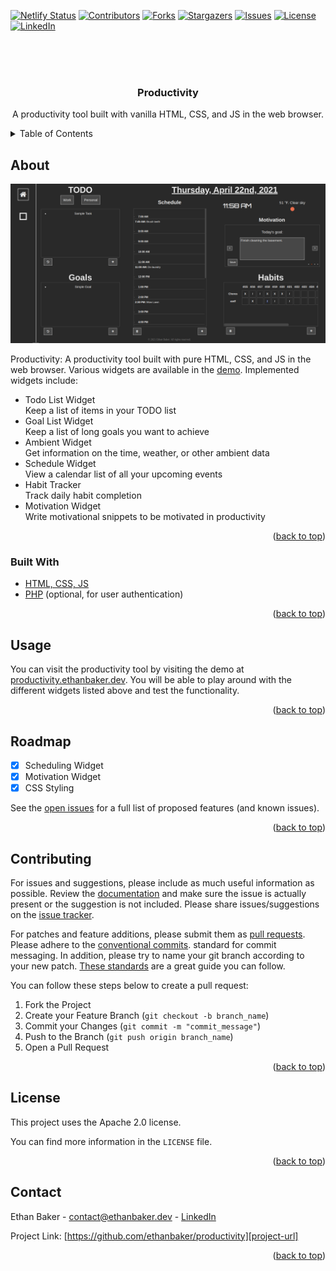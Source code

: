 <!--
  Created by: Ethan Baker (contact@ethanbaker.dev)
  
  Adapted from:
    https://github.com/othneildrew/Best-README-Template/

Here are different preset "variables" that you can search and replace in this template.
`project_title`
`project_description`
`documentation_link`
`path_to_logo`
`path_to_demo`
-->

<div id="top"></div>


<!-- PROJECT SHIELDS/BUTTONS -->
<!-- 
  Netlify buttons:
[![Netlify Status]()]()

  Golang specific buttons:
[![GoDoc](https://godoc.org/github.com/ethanbaker/productivity?status.svg)](https://godoc.org/github.com/ethanbaker/productivity)
[![Go Report Card](https://goreportcard.com/badge/github.com/ethanbaker/productivity)](https://goreportcard.com/report/github.com/ethanbaker/productivity)
NEED GITHUB WORKFLOW [![Go Coverage](https://github.com/ethanbaker/productivity/wiki/coverage.svg)](https://raw.githack.com/wiki/ethanbaker/productivity/coverage.html)
-->
[![Netlify Status](https://api.netlify.com/api/v1/badges/14685a1d-e945-46a4-9127-7a44b4dae9b5/deploy-status)](https://app.netlify.com/sites/productivity-demo/deploys)
[![Contributors][contributors-shield]][contributors-url]
[![Forks][forks-shield]][forks-url]
[![Stargazers][stars-shield]][stars-url]
[![Issues][issues-shield]][issues-url]
[![License][license-shield]][license-url]
[![LinkedIn][linkedin-shield]][linkedin-url]


<!-- PROJECT LOGO -->
<br><br><br>
<div align="center">
  <!--
  <a href="https://github.com/ethanbaker/productivity">
    <img src="path_to_logo" alt="Logo" width="80" height="80">
  </a>
  -->

  <h3 align="center">Productivity</h3>

  <p align="center">
    A productivity tool built with vanilla HTML, CSS, and JS in the web browser.
  </p>
</div>


<!-- TABLE OF CONTENTS -->
<details>
  <summary>Table of Contents</summary>
  <ol>
    <li>
      <a href="#about-the-project">About</a>
      <ul>
        <li><a href="#built-with">Built With</a></li>
      </ul>
    </li>
    <li><a href="#usage">Usage</a></li>
    <li><a href="#roadmap">Roadmap</a></li>
    <li><a href="#contributing">Contributing</a></li>
    <li><a href="#license">License</a></li>
    <li><a href="#contact">Contact</a></li>
  </ol>
</details>


<!-- ABOUT -->
## About

![Project demonstration image][product-screenshot]

Productivity: A productivity tool built with pure HTML, CSS, and JS in the web browser. Various widgets are available in the [demo](https://productivity.ethanbaker.dev). Implemented widgets include:

* Todo List Widget  
    Keep a list of items in your TODO list
* Goal List Widget  
    Keep a list of long goals you want to achieve
* Ambient Widget  
    Get information on the time, weather, or other ambient data
* Schedule Widget  
    View a calendar list of all your upcoming events
* Habit Tracker  
    Track daily habit completion
* Motivation Widget  
    Write motivational snippets to be motivated in productivity

<p align="right">(<a href="#top">back to top</a>)</p>


### Built With

* [HTML, CSS, JS](https://en.wikipedia.org/wiki/Front-end_web_development)
* [PHP](https://www.php.net/) (optional, for user authentication)

<p align="right">(<a href="#top">back to top</a>)</p>


<!-- USAGE EXAMPLES -->
## Usage

You can visit the productivity tool by visiting the demo at [productivity.ethanbaker.dev](https://productivity.ethanbaker.dev). You will be able to play around with the different widgets listed above and test the functionality.

<p align="right">(<a href="#top">back to top</a>)</p>


<!-- ROADMAP -->
## Roadmap

- [x] Scheduling Widget
- [x] Motivation Widget
- [x] CSS Styling

See the [open issues][issues-url] for a full list of proposed features (and known issues).

<p align="right">(<a href="#top">back to top</a>)</p>


<!-- CONTRIBUTING -->
## Contributing

For issues and suggestions, please include as much useful information as possible.
Review the [documentation][documentation-url] and make sure the issue is actually
present or the suggestion is not included. Please share issues/suggestions on the
[issue tracker][issues-url].

For patches and feature additions, please submit them as [pull requests][pulls-url]. 
Please adhere to the [conventional commits][conventional-commits-url]. standard for
commit messaging. In addition, please try to name your git branch according to your
new patch. [These standards][conventional-branches-url] are a great guide you can follow.

You can follow these steps below to create a pull request:

1. Fork the Project
2. Create your Feature Branch (`git checkout -b branch_name`)
3. Commit your Changes (`git commit -m "commit_message"`)
4. Push to the Branch (`git push origin branch_name`)
5. Open a Pull Request

<p align="right">(<a href="#top">back to top</a>)</p>


<!-- LICENSE -->
## License

This project uses the Apache 2.0 license.

You can find more information in the `LICENSE` file.

<p align="right">(<a href="#top">back to top</a>)</p>


<!-- CONTACT -->
## Contact

Ethan Baker - contact@ethanbaker.dev - [LinkedIn][linkedin-url]

Project Link: [https://github.com/ethanbaker/productivity][project-url]

<p align="right">(<a href="#top">back to top</a>)</p>



<!-- MARKDOWN LINKS & IMAGES -->
<!-- https://www.markdownguide.org/basic-syntax/#reference-style-links -->
[contributors-shield]: https://img.shields.io/github/contributors/ethanbaker/productivity.svg
[forks-shield]: https://img.shields.io/github/forks/ethanbaker/productivity.svg
[stars-shield]: https://img.shields.io/github/stars/ethanbaker/productivity.svg
[issues-shield]: https://img.shields.io/github/issues/ethanbaker/productivity.svg
[license-shield]: https://img.shields.io/github/license/ethanbaker/productivity.svg
[linkedin-shield]: https://img.shields.io/badge/-LinkedIn-black.svg?logo=linkedin&colorB=555

[contributors-url]: <https://github.com/ethanbaker/productivity/graphs/contributors>
[forks-url]: <https://github.com/ethanbaker/productivity/network/members>
[stars-url]: <https://github.com/ethanbaker/productivity/stargazers>
[issues-url]: <https://github.com/ethanbaker/productivity/issues>
[pulls-url]: <https://github.com/ethanbaker/productivity/pulls>
[license-url]: <https://github.com/ethanbaker/productivity/blob/master/LICENSE>
[linkedin-url]: <https://linkedin.com/in/ethandbaker>
[project-url]: <https://github.com/ethanbaker/productivity>

[product-screenshot]: ./docs/demonstration.png
[documentation-url]: <documentation_link>

[conventional-commits-url]: <https://www.conventionalcommits.org/en/v1.0.0/#summary>
[conventional-branches-url]: <https://docs.microsoft.com/en-us/azure/devops/repos/git/git-branching-guidance?view=azure-devops>